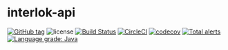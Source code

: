 # interlok-api 

[![GitHub tag](https://img.shields.io/github/tag/adaptris/interlok-api.svg)](https://github.com/adaptris/interlok-api/tags) ![license](https://img.shields.io/github/license/adaptris/interlok-api.svg) [![Build Status](https://travis-ci.org/adaptris/interlok-api.svg?branch=develop)](https://travis-ci.org/adaptris/interlok-api) [![CircleCI](https://circleci.com/gh/adaptris/interlok-api.svg?style=svg)](https://circleci.com/gh/adaptris/interlok-api) [![codecov](https://codecov.io/gh/adaptris/interlok-api/branch/develop/graph/badge.svg)](https://codecov.io/gh/adaptris/interlok-api) [![Total alerts](https://img.shields.io/lgtm/alerts/g/adaptris/interlok-api.svg?logo=lgtm&logoWidth=18)](https://lgtm.com/projects/g/adaptris/interlok-api/alerts/) [![Language grade: Java](https://img.shields.io/lgtm/grade/java/g/adaptris/interlok-api.svg?logo=lgtm&logoWidth=18)](https://lgtm.com/projects/g/adaptris/interlok-api/context:java)

